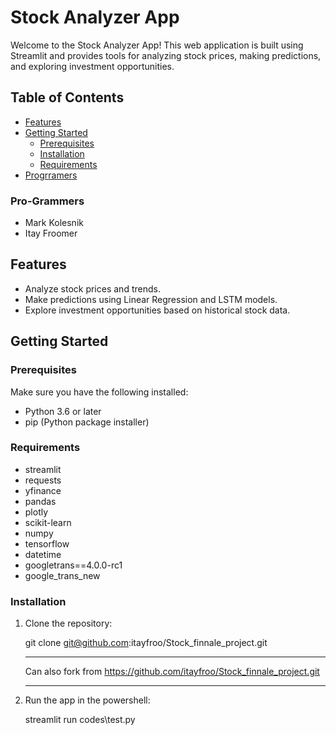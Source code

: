 # Stock Analyzer App

Welcome to the Stock Analyzer App! This web application is built using Streamlit and provides tools for analyzing stock prices, making predictions, and exploring investment opportunities.

## Table of Contents

- [Features](#features)
- [Getting Started](#getting-started)
  - [Prerequisites](#prerequisites)
  - [Installation](#installation)
  - [Requirements](#Requirements)
- [Progrramers](#Pro-Grammers)
### Pro-Grammers

- Mark Kolesnik
- Itay Froomer

## Features

- Analyze stock prices and trends.
- Make predictions using Linear Regression and LSTM models.
- Explore investment opportunities based on historical stock data.

## Getting Started

### Prerequisites

Make sure you have the following installed:

- Python 3.6 or later
- pip (Python package installer)

### Requirements
- streamlit
- requests
- yfinance
- pandas
- plotly
- scikit-learn
- numpy
- tensorflow
- datetime
- googletrans==4.0.0-rc1
- google_trans_new



### Installation

1. Clone the repository:

   git clone git@github.com:itayfroo/Stock_finnale_project.git

   *****************************************************************
   Can also fork from https://github.com/itayfroo/Stock_finnale_project.git
   *****************************************************************

2. Run the app in the powershell:

    streamlit run codes\test.py




